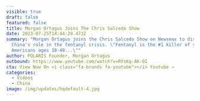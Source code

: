 ```yaml
---
visible: true
draft: false
featured: false
title: Morgan Ortagus Joins The Chris Salcedo Show
date: 2023-07-25T14:44:29.473Z
summary: "Morgan Ortagus joins the Chris Salcedo Show on Newsmax to discuss
  China's role in the fentanyl crisis. \"Fentanyl is the #1 killer of young
  Americans ages 18-49...\""
author: POLARIS Founder, Morgan Ortagus
outbound: https://www.youtube.com/watch?v=RYsKq-AK-0I
cta: View Now On <i class="fa-brands fa-youtube"></i> Youtube →
categories:
  - Videos
  - China
image: /img/updates/hqdefault-4.jpg
---
```

